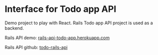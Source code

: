 # Interface for Todo app API

Demo project to play with React. Rails Todo app API project is used as a backend.

Rails API demo: [rails-api-todo-app.herokuapp.com](https://rails-api-todo-app.herokuapp.com/api/projects)

Rails API github: [todo-rails-api](https://github.com/max-borisov/todo-rails-api)
